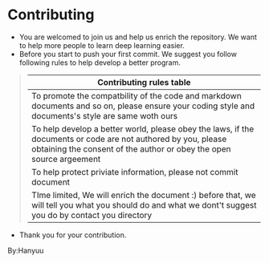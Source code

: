 # Contributing
* You are welcomed to join us and help us enrich the repository. We want to help more people to learn deep learning easier.
* Before you start to push your first commit. We suggest you follow following rules to help develop a better program.
> |Contributing rules table|
> |----|
> |To promote the compatbility of the code and markdown documents and so on, please ensure your coding style and documents's style are same woth ours|
> |To help develop a better world, please obey the laws, if the documents or code are not authored by you, please obtaining the consent of the author or obey the open source argeement|
> |To help protect priviate information, please not commit document
> |TIme limited, We will enrich the document :) before that, we will tell you what you should do and what we dont't suggest you do by contact you directory|
* Thank you for your contribution.

By:Hanyuu
